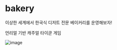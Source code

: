 # bakery
이상한 세계에서 한국식 디저트 전문 베이커리를 운영해보자!

언리얼 기반 캐주얼 타이쿤 게임

![image](https://github.com/user-attachments/assets/49ebefaa-14ef-4b88-b912-4ee71c43b059)

